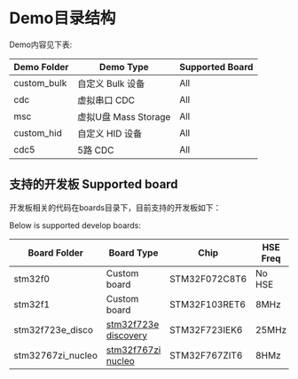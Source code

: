 # Demo目录结构

Demo内容见下表:

| Demo Folder      |      Demo Type       |Supported Board |
|------------------|----------------------|----------------|
| custom_bulk      | 自定义 Bulk 设备     | All            |
| cdc              | 虚拟串口 CDC         | All            |
| msc              | 虚拟U盘 Mass Storage | All            |
| custom_hid       | 自定义 HID 设备      | All            |
| cdc5             | 5路 CDC              | All            |

## 支持的开发板 Supported board

开发板相关的代码在boards目录下，目前支持的开发板如下：

Below is supported develop boards:

| Board Folder     |      Board Type      |      Chip     |HSE Freq | USB Core      |
|------------------|----------------------|---------------|---------|---------------|
| stm32f0          | Custom board         | STM32F072C8T6 | No HSE  | USB FS        |
| stm32f1          | Custom board         | STM32F103RET6 | 8MHz    | USB FS        |
| stm32f723e_disco | [stm32f723e discovery][723] | STM32F723IEK6 | 25MHz   | OTG_FS/OTG_HS |
| stm32767zi_nucleo| [stm32f767zi nucleo][767]   | STM32F767ZIT6 | 8HMz    | OTG_FS        |

[767]: https://www.st.com/en/evaluation-tools/nucleo-f767zi.html
[723]: https://www.st.com/en/evaluation-tools/32f723ediscovery.html
